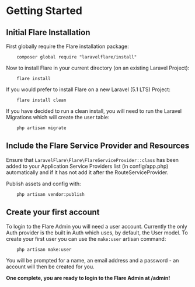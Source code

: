 # Getting Started

## Initial Flare Installation

First globally require the Flare installation package:
```
    composer global require "laravelflare/install"
```

Now to install Flare in your current directory (on an existing Laravel Project):

```
    flare install
```

If you would prefer to install Flare on a new Laravel (5.1 LTS) Project:

``` 
    flare install clean
```

If you have decided to run a clean install, you will need to run the Laravel Migrations which will create the user table:

```
    php artisan migrate
```

## Include the Flare Service Provider and Resources

Ensure that `LaravelFlare\Flare\FlareServiceProvider::class` has been added to your Application Service Providers list (in config/app.php) automatically and if it has not add it after the RouteServiceProvider.

Publish assets and config with:

```
    php artisan vendor:publish
```

## Create your first account

To login to the Flare Admin you will need a user account. Currently the only Auth provider is the built in Auth which uses, by default, the User model. To create your first user you can use the `make:user` artisan command:

```
    php artisan make:user
```

You will be prompted for a name, an email address and a password - an account will then be created for you.

**One complete, you are ready to login to the Flare Admin at /admin!**

